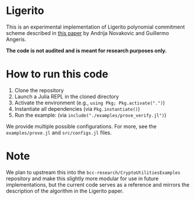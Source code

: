 # Ligerito
This is an experimental implementation of Ligerito polynomial commitment scheme
described in [this paper](angeris.github.io/papers/ligerito.pdf) by Andrija
Novakovic and Guillermo Angeris.

**The code is not audited and is meant for research purposes only.**

# How to run this code
1. Clone the repository
2. Launch a Julia REPL in the cloned directory
3. Activate the environment (e.g., `using Pkg; Pkg.activate(".")`)
4. Instantiate all dependencies (via `Pkg.instantiate()`)
5. Run the example: (via `include("./examples/prove_verify.jl")`)

We provide multiple possible configurations. For more, see the
`examples/prove.jl` and `src/configs.jl` files.

# Note
We plan to upstream this into the `bcc-research/CryptoUtilitiesExamples`
repository and make this slightly more modular for use in future
implementations, but the current code serves as a reference and mirrors the
description of the algorithm in the Ligerito paper.